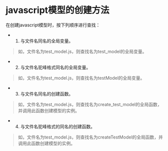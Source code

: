 # javascript模型的创建方法

在创建javascript模型时，按下列顺序进行查找：

* 1. 与文件名同名的全局变量。

> 如，文件名为test\_model.js，则查找名为test\_model的全局变量。

* 2. 与文件名驼峰格式同名的全局变量。

> 如，文件名为test\_model.js，则查找名为testModel的全局变量。

* 3. 与文件名同名的创建函数。

> 如，文件名为test\_model.js，则查找名为create\_test\_model的全局函数，并调用此函数创建模型的实例。

* 4. 与文件名驼峰格式的同名的创建函数。

> 如，文件名为test\_model.js，则查找名为createTestModel的全局函数，并调用此函数创建模型的实例。